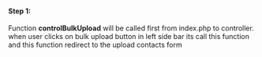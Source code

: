 #### Step 1:

Function **controlBulkUpload** will be called first from index.php to controller. when user clicks on bulk upload button in left side bar its call this function and this function redirect to the upload contacts form
